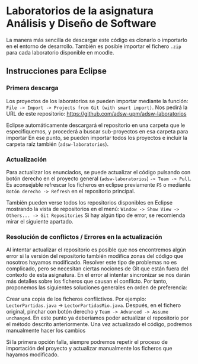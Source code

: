 # Laboratorios de la asignatura Análisis y Diseño de Software

La manera más sencilla de descargar este código es clonarlo o importarlo en el entorno de desarrollo.
También es posible importar el fichero `.zip` para cada laboratorio disponible en moodle.

## Instrucciones para Eclipse

### Primera descarga

Los proyectos de los laboratorios se pueden importar mediante la función: `File -> Import -> Projects from Git (with smart import)`.
Nos pedirá la URL de este repositorio: https://github.com/adsw-upm/adsw-laboratorios

Eclipse automáticamente descargará el repositorio en una carpeta que le especifiquemos, y procederá a buscar sub-proyectos en esa carpeta para importar
En ese punto, se pueden importar todos los proyectos e incluir la carpeta raíz también (`adsw-laboratorios`).

### Actualización

Para actualizar los enunciados, se puede actualizar el código pulsando con botón derecho en el proyecto general (`adsw-laboratorios`) `-> Team -> Pull`.
Es aconsejable refrescar los ficheros en eclipse previamente `F5` o mediante `Botón derecho -> Refresh` en el repositorio principal.

También pueden verse todos los repositorios disponibles en Eclipse mostrando la vista de repositorios en el menú: `Window -> Show View -> Others... -> Git Repositories`
Si hay algún tipo de error, se recomienda mirar el siguiente apartado.

### Resolución de conflictos / Errores en la actualización

Al intentar actualizar el repositorio es posible que nos encontremos algún error si la versión del repositorio también modifica zonas del código que nosotros hayamos modificado.
Resolver este tipo de problemas no es complicado, pero se necesitan ciertas nociones de Git que están fuera del contexto de esta asignatura.
En el error al intentar sincronizar se nos darán más detalles sobre los ficheros que causan el conflicto.
Por tanto, proponemos las siguientes soluciones generales en orden de preferencia:


Crear una copia de los ficheros conflictivos. Por ejemplo: `LectorPartidas.java` -> `LectorPartidasMio.java`.
Después, en el fichero original, pinchar con botón derecho y `Team -> Advanced -> Assume unchanged`. 
En este punto ya deberíamos poder actualizar el repositorio por el método descrito anteriormente.
Una vez actualizado el código, podremos manualmente hacer los cambios

Si la primera opción falla, siempre podremos repetir el proceso de importación del proyecto y actualizar manualmente los ficheros que hayamos modificado.
